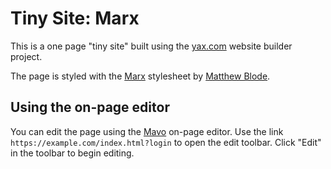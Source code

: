 # Tiny Site: Marx

This is a one page "tiny site" built using the [yax.com](https://yax.com/) website builder project.

The page is styled with the [Marx](https://mblode.github.io/marx/) stylesheet by [Matthew Blode](https://matthewblode.com/).

## Using the on-page editor

You can edit the page using the [Mavo](https://mavo.io/) on-page editor. Use the link `https://example.com/index.html?login` to open the edit toolbar. Click "Edit" in the toolbar to begin editing.
